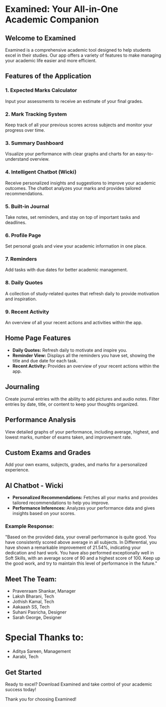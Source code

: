 # Examined: Your All-in-One Academic Companion

## Welcome to Examined

Examined is a comprehensive academic tool designed to help students excel in their studies. Our app offers a variety of features to make managing your academic life easier and more efficient.

## Features of the Application

### 1. Expected Marks Calculator
Input your assessments to receive an estimate of your final grades.

### 2. Mark Tracking System
Keep track of all your previous scores across subjects and monitor your progress over time.

### 3. Summary Dashboard
Visualize your performance with clear graphs and charts for an easy-to-understand overview.

### 4. Intelligent Chatbot (Wicki)
Receive personalized insights and suggestions to improve your academic outcomes. The chatbot analyzes your marks and provides tailored recommendations.

### 5. Built-in Journal
Take notes, set reminders, and stay on top of important tasks and deadlines.

### 6. Profile Page
Set personal goals and view your academic information in one place.

### 7. Reminders
Add tasks with due dates for better academic management.

### 8. Daily Quotes
A collection of study-related quotes that refresh daily to provide motivation and inspiration.

### 9. Recent Activity
An overview of all your recent actions and activities within the app.

## Home Page Features

- **Daily Quotes:** Refresh daily to motivate and inspire you.
- **Reminder View:** Displays all the reminders you have set, showing the title and due date for each task.
- **Recent Activity:** Provides an overview of your recent actions within the app.

## Journaling

Create journal entries with the ability to add pictures and audio notes. Filter entries by date, title, or content to keep your thoughts organized.

## Performance Analysis

View detailed graphs of your performance, including average, highest, and lowest marks, number of exams taken, and improvement rate.

## Custom Exams and Grades

Add your own exams, subjects, grades, and marks for a personalized experience.

## AI Chatbot - Wicki

- **Personalized Recommendations:** Fetches all your marks and provides tailored recommendations to help you improve.
- **Performance Inferences:** Analyzes your performance data and gives insights based on your scores.

### Example Response:
"Based on the provided data, your overall performance is quite good. You have consistently scored above average in all subjects. In Differential, you have shown a remarkable improvement of 21.54%, indicating your dedication and hard work. You have also performed exceptionally well in Soft Skills, with an average score of 90 and a highest score of 100. Keep up the good work, and try to maintain this level of performance in the future."

## Meet The Team:
- Pravenraam Shankar, Manager
- Laksh Bharani, Tech
- Jothish Kamal, Tech
- Aakaash SS, Tech
- Suhani Pasricha, Designer
- Sarah George, Designer

# Special Thanks to:
- Aditya Sareen, Management 
- Aarabi, Tech 


## Get Started

Ready to excel? Download Examined and take control of your academic success today!

Thank you for choosing Examined!

